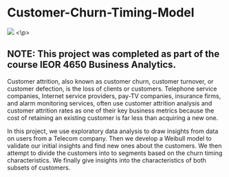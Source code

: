 # Customer-Churn-Timing-Model

<p>
<img src="https://miro.medium.com/max/3328/1*k0aH2ikjVKpXNOIDFKXdTg.png">
<\p>

## NOTE: This project was completed as part of the course IEOR 4650 Business Analytics.

Customer attrition, also known as customer churn, customer turnover, or customer defection, is the loss of clients or customers. Telephone service companies, Internet service providers, pay-TV companies, insurance firms, and alarm monitoring services, often use customer attrition analysis and customer attrition rates as one of their key business metrics because the cost of retaining an existing customer is far less than acquiring a new one. 

In this project, we use exploratory data analysis to draw insights from data on users from a Telecom company. Then we develop a Weibull model to validate our initial insights and find new ones about the customers. We then attempt to divide the customers into to segments based on the churn timing characteristics. We finally give insights into the characteristics of both subsets of customers.
